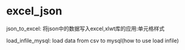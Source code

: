 # excel_json
json_to_excel: 将json中的数据写入excel,xlwt库的应用:单元格样式


load_infile_mysql: load data from csv to mysql(how to use load infile)
